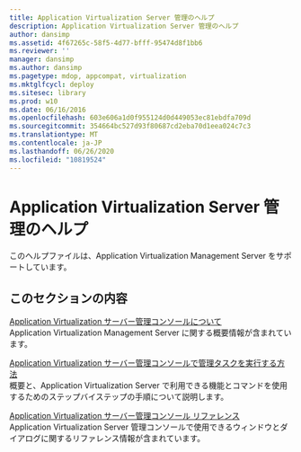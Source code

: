 ```yaml
---
title: Application Virtualization Server 管理のヘルプ
description: Application Virtualization Server 管理のヘルプ
author: dansimp
ms.assetid: 4f67265c-58f5-4d77-bfff-95474d8f1bb6
ms.reviewer: ''
manager: dansimp
ms.author: dansimp
ms.pagetype: mdop, appcompat, virtualization
ms.mktglfcycl: deploy
ms.sitesec: library
ms.prod: w10
ms.date: 06/16/2016
ms.openlocfilehash: 603e606a1d0f955124d0d449053ec81ebdfa709d
ms.sourcegitcommit: 354664bc527d93f80687cd2eba70d1eea024c7c3
ms.translationtype: MT
ms.contentlocale: ja-JP
ms.lasthandoff: 06/26/2020
ms.locfileid: "10819524"
---
```

# Application Virtualization Server 管理のヘルプ


このヘルプファイルは、Application Virtualization Management Server をサポートしています。

## このセクションの内容


<a href="" id="about-the-application-virtualization-server-management-console"></a>[Application Virtualization サーバー管理コンソールについて](about-the-application-virtualization-server-management-console.md)  
Application Virtualization Management Server に関する概要情報が含まれています。

<a href="" id="how-to-perform-administrative-tasks-in-the-application-virtualization-server-management-console"></a>[Application Virtualization サーバー管理コンソールで管理タスクを実行する方法](how-to-perform-administrative-tasks-in-the-application-virtualization-server-management-console.md)  
概要と、Application Virtualization Server で利用できる機能とコマンドを使用するためのステップバイステップの手順について説明します。

<a href="" id="application-virtualization-server-management-console-reference"></a>[Application Virtualization サーバー管理コンソール リファレンス](application-virtualization-server-management-console-reference.md)  
Application Virtualization Server 管理コンソールで使用できるウィンドウとダイアログに関するリファレンス情報が含まれています。

 

 





